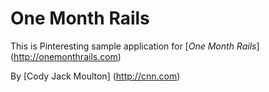 # One Month Rails 

This is Pinteresting sample application for 
[*One Month Rails*] (http://onemonthrails.com)

By [Cody  Jack Moulton] (http://cnn.com)
